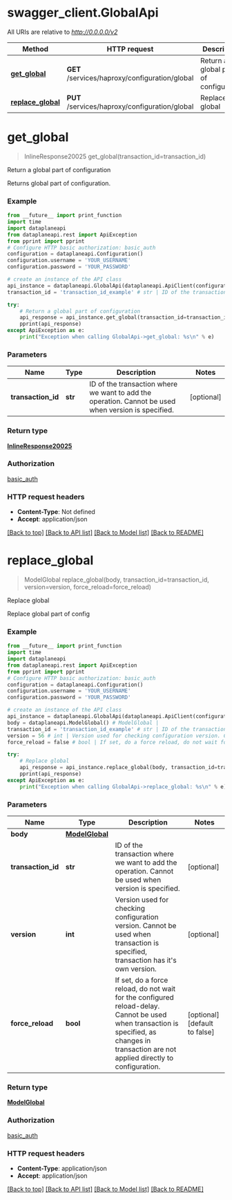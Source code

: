 # swagger_client.GlobalApi

All URIs are relative to *http://0.0.0.0/v2*

Method | HTTP request | Description
------------- | ------------- | -------------
[**get_global**](GlobalApi.md#get_global) | **GET** /services/haproxy/configuration/global | Return a global part of configuration
[**replace_global**](GlobalApi.md#replace_global) | **PUT** /services/haproxy/configuration/global | Replace global

# **get_global**
> InlineResponse20025 get_global(transaction_id=transaction_id)

Return a global part of configuration

Returns global part of configuration.

### Example

```python
from __future__ import print_function
import time
import dataplaneapi
from dataplaneapi.rest import ApiException
from pprint import pprint
# Configure HTTP basic authorization: basic_auth
configuration = dataplaneapi.Configuration()
configuration.username = 'YOUR_USERNAME'
configuration.password = 'YOUR_PASSWORD'

# create an instance of the API class
api_instance = dataplaneapi.GlobalApi(dataplaneapi.ApiClient(configuration))
transaction_id = 'transaction_id_example' # str | ID of the transaction where we want to add the operation. Cannot be used when version is specified. (optional)

try:
    # Return a global part of configuration
    api_response = api_instance.get_global(transaction_id=transaction_id)
    pprint(api_response)
except ApiException as e:
    print("Exception when calling GlobalApi->get_global: %s\n" % e)
```

### Parameters

Name | Type | Description  | Notes
------------- | ------------- | ------------- | -------------
 **transaction_id** | **str**| ID of the transaction where we want to add the operation. Cannot be used when version is specified. | [optional] 

### Return type

[**InlineResponse20025**](InlineResponse20025.md)

### Authorization

[basic_auth](../README.md#basic_auth)

### HTTP request headers

 - **Content-Type**: Not defined
 - **Accept**: application/json

[[Back to top]](#) [[Back to API list]](../README.md#documentation-for-api-endpoints) [[Back to Model list]](../README.md#documentation-for-models) [[Back to README]](../README.md)

# **replace_global**
> ModelGlobal replace_global(body, transaction_id=transaction_id, version=version, force_reload=force_reload)

Replace global

Replace global part of config

### Example

```python
from __future__ import print_function
import time
import dataplaneapi
from dataplaneapi.rest import ApiException
from pprint import pprint
# Configure HTTP basic authorization: basic_auth
configuration = dataplaneapi.Configuration()
configuration.username = 'YOUR_USERNAME'
configuration.password = 'YOUR_PASSWORD'

# create an instance of the API class
api_instance = dataplaneapi.GlobalApi(dataplaneapi.ApiClient(configuration))
body = dataplaneapi.ModelGlobal() # ModelGlobal | 
transaction_id = 'transaction_id_example' # str | ID of the transaction where we want to add the operation. Cannot be used when version is specified. (optional)
version = 56 # int | Version used for checking configuration version. Cannot be used when transaction is specified, transaction has it's own version. (optional)
force_reload = false # bool | If set, do a force reload, do not wait for the configured reload-delay. Cannot be used when transaction is specified, as changes in transaction are not applied directly to configuration. (optional) (default to false)

try:
    # Replace global
    api_response = api_instance.replace_global(body, transaction_id=transaction_id, version=version, force_reload=force_reload)
    pprint(api_response)
except ApiException as e:
    print("Exception when calling GlobalApi->replace_global: %s\n" % e)
```

### Parameters

Name | Type | Description  | Notes
------------- | ------------- | ------------- | -------------
 **body** | [**ModelGlobal**](ModelGlobal.md)|  | 
 **transaction_id** | **str**| ID of the transaction where we want to add the operation. Cannot be used when version is specified. | [optional] 
 **version** | **int**| Version used for checking configuration version. Cannot be used when transaction is specified, transaction has it&#x27;s own version. | [optional] 
 **force_reload** | **bool**| If set, do a force reload, do not wait for the configured reload-delay. Cannot be used when transaction is specified, as changes in transaction are not applied directly to configuration. | [optional] [default to false]

### Return type

[**ModelGlobal**](ModelGlobal.md)

### Authorization

[basic_auth](../README.md#basic_auth)

### HTTP request headers

 - **Content-Type**: application/json
 - **Accept**: application/json

[[Back to top]](#) [[Back to API list]](../README.md#documentation-for-api-endpoints) [[Back to Model list]](../README.md#documentation-for-models) [[Back to README]](../README.md)

